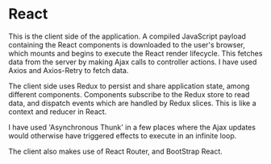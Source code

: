 # React

This is the client side of the application. A compiled JavaScript payload containing the React components is downloaded to the user's browser, which mounts and begins to execute the React render lifecycle. This fetches data from the server by making Ajax calls to controller actions. I have used Axios and Axios-Retry to fetch data.

The client side uses Redux to persist and share application state, among different components. Components subscribe to the Redux store to read data, and dispatch events which are handled by Redux slices. This is like a context and reducer in React.

I have used 'Asynchronous Thunk' in a few places where the Ajax updates would otherwise have triggered effects to execute in an infinite loop.

The client also makes use of React Router, and BootStrap React.
